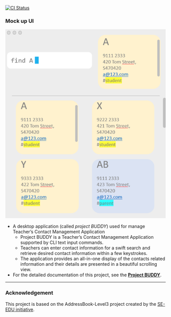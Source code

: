 [![CI Status](https://github.com/AY2122S2-TIC4002-F18-3/tp2/workflows/Java%20CI/badge.svg)](https://github.com/AY2122S2-TIC4002-F18-3/tp2/actions)

### Mock up UI
![Ui](docs/images/Ui.png)

* A desktop application (called _project BUDDY_) used for manage Teacher’s Contact Management Application
  * Project BUDDY is a Teacher’s Contact Management Application supported by CLI text input commands.
  * Teachers can enter contact information for a swift search and retrieve desired contact information within a few keystrokes.
  * The application provides an all-in-one display of the contacts related information and their details are presented in a beautiful scrolling view.
* For the detailed documentation of this project, see the **[Project BUDDY](https://ay2122s2-tic4002-f18-3.github.io/tp2/)**.

----
### Acknowledgement
This project is based on the AddressBook-Level3 project created by the [SE-EDU initiative](https://se-education.org).
